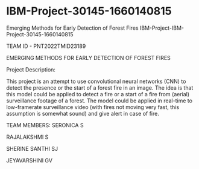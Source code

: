 # IBM-Project-30145-1660140815
Emerging Methods for Early Detection of Forest Fires
IBM-Project-IBM-Project-30145-1660140815

TEAM ID - PNT2022TMID23189

EMERGING METHODS FOR EARLY DETECTION OF FOREST FIRES

Project Description:

This project is an attempt to use convolutional neural networks (CNN) to detect the presence or the start of a forest fire in an image. The idea is that this model could be applied to detect a fire or a start of a fire from (aerial) surveillance footage of a forest. The model could be applied in real-time to low-framerate surveillance video (with fires not moving very fast, this assumption is somewhat sound) and give alert in case of fire.

TEAM MEMBERS:
SERONICA S

RAJALAKSHMI S

SHERINE SANTHI SJ

JEYAVARSHINI GV
